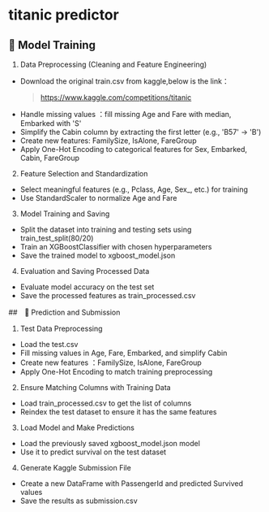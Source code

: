 # titanic predictor
## 🔷 Model Training
1. Data Preprocessing (Cleaning and Feature Engineering)
* Download the original train.csv from kaggle,below is the link：
  > https://www.kaggle.com/competitions/titanic
* Handle missing values ：fill missing Age and Fare with median, Embarked with 'S'
* Simplify the Cabin column by extracting the first letter (e.g., 'B57' → 'B')
* Create new features: FamilySize, IsAlone, FareGroup
* Apply One-Hot Encoding to categorical features for Sex, Embarked, Cabin, FareGroup

2. Feature Selection and Standardization
* Select meaningful features (e.g., Pclass, Age, Sex_, etc.) for training
* Use StandardScaler to normalize Age and Fare 

3. Model Training and Saving
* Split the dataset into training and testing sets using train_test_split(80/20)
* Train an XGBoostClassifier with chosen hyperparameters
* Save the trained model to xgboost_model.json

4. Evaluation and Saving Processed Data
* Evaluate model accuracy on the test set
* Save the processed features as train_processed.csv

##　🔷 Prediction and Submission
1. Test Data Preprocessing
* Load the test.csv
* Fill missing values in Age, Fare, Embarked, and simplify Cabin
* Create new features ：FamilySize, IsAlone, FareGroup
* Apply One-Hot Encoding to match training preprocessing

2. Ensure Matching Columns with Training Data
* Load train_processed.csv to get the list of columns
* Reindex the test dataset to ensure it has the same features 

3. Load Model and Make Predictions
* Load the previously saved xgboost_model.json model
* Use it to predict survival on the test dataset

4. Generate Kaggle Submission File
* Create a new DataFrame with PassengerId and predicted Survived values
* Save the results as submission.csv 
